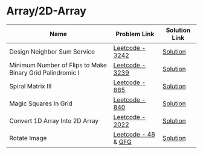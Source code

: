 # Array/2D-Array


| Name       | Problem Link                       | Solution Link                      |
|--------------------|------------------------------------|-----------------------------------|
| Design Neighbor Sum Service          | [Leetcode - 3242](https://leetcode.com/problems/design-neighbor-sum-service/description/)                | [Solution](https://github.com/moinhameed27/Ultimate-DSA/blob/main/Array/2D%20Array/Design%20Neighbor%20Sum%20Service.cpp)              |
| Minimum Number of Flips to Make Binary Grid Palindromic I          | [Leetcode - 3239](https://leetcode.com/problems/minimum-number-of-flips-to-make-binary-grid-palindromic-i/description/)                | [Solution](https://github.com/moinhameed27/Ultimate-DSA/blob/main/Array/2D%20Array/Minimum%20Number%20of%20Flips%20to%20Make%20Binary%20Grid%20Palindromic%20I.cpp)              |
| Spiral Matrix III          | [Leetcode - 885](https://leetcode.com/problems/spiral-matrix-iii/description/)                | [Solution](https://github.com/moinhameed27/Ultimate-DSA/blob/main/Array/2D%20Array/Spiral%20Matrix%20III.cpp)              |
| Magic Squares In Grid         | [Leetcode - 840](https://leetcode.com/problems/magic-squares-in-grid/description/)                | [Solution](https://github.com/moinhameed27/Ultimate-DSA/blob/main/Array/2D%20Array/Magic%20Squares%20In%20Grid.cpp)              |
| Convert 1D Array Into 2D Array         | [Leetcode - 2022](https://leetcode.com/problems/convert-1d-array-into-2d-array/description/)                | [Solution](https://github.com/moinhameed27/Ultimate-DSA/blob/main/Array/2D%20Array/Convert%201D%20Array%20Into%202D%20Array.cpp)              | 
| Rotate Image          | [Leetcode - 48](https://leetcode.com/problems/rotate-image/description/) & [GFG](https://www.geeksforgeeks.org/problems/rotate-by-90-degree0356/1)                | [Solution](https://github.com/moinhameed27/Ultimate-DSA/blob/main/Array/2D%20Array/Rotate%20Image.cpp)              | 
